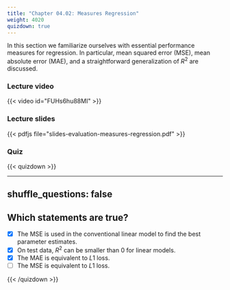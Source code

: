 ```yaml
---
title: "Chapter 04.02: Measures Regression"
weight: 4020
quizdown: true
---
```

In this section we familiarize ourselves with essential performance measures for regression. In particular, mean squared error (MSE), mean absolute error (MAE), and a straightforward generalization of $R^2$ are discussed.

<!--more-->

### Lecture video

{{< video id="FUHs6hu88MI" >}}

### Lecture slides

{{< pdfjs file="slides-evaluation-measures-regression.pdf" >}}

### Quiz

{{< quizdown >}}

---
shuffle_questions: false
---

## Which statements are true? 

- [x] The MSE is used in the conventional linear model to find the best parameter estimates.
- [x] On test data, $R^2$ can be smaller than 0 for linear models.
- [x] The MAE is equivalent to $L1$ loss.
- [ ] The MSE is equivalent to $L1$ loss.

{{< /quizdown >}}